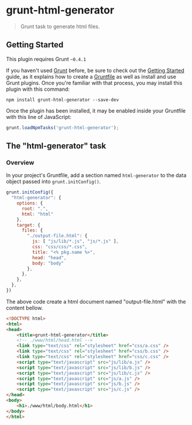 # grunt-html-generator

> Grunt task to generate html files.

## Getting Started
This plugin requires Grunt `~0.4.1`

If you haven't used [Grunt](http://gruntjs.com/) before, be sure to check out the [Getting Started](http://gruntjs.com/getting-started) guide, as it explains how to create a [Gruntfile](http://gruntjs.com/sample-gruntfile) as well as install and use Grunt plugins. Once you're familiar with that process, you may install this plugin with this command:

```shell
npm install grunt-html-generator --save-dev
```

Once the plugin has been installed, it may be enabled inside your Gruntfile with this line of JavaScript:

```js
grunt.loadNpmTasks('grunt-html-generator');
```

## The "html-generator" task

### Overview
In your project's Gruntfile, add a section named `html-generator` to the data object passed into `grunt.initConfig()`.

```js
grunt.initConfig({
  "html-generator": {
    options: {
      root: ".",
      html: "html"
    },
    target: {
      files: {
        "./output-file.html": {
          js: [ "js/lib/*.js", "js/*.js" ],
          css: "css/css/*.css",
          title: "<% pkg.name %>",
          head: "head",
          body: "body"
        },
      },
    },
  },
})
```

The above code create a html document named "output-file.html" with the content bellow.

```html
<!DOCTYPE html>
<html>
<head>
	<title>grunt-html-generator</title>
	<!-- ./www/html/head.html -->
	<link type="text/css" rel="stylesheet" href="css/a.css" />
	<link type="text/css" rel="stylesheet" href="css/b.css" />
	<link type="text/css" rel="stylesheet" href="css/c.css" />
	<script type="text/javascript" src="js/lib/a.js" />
	<script type="text/javascript" src="js/lib/b.js" />
	<script type="text/javascript" src="js/lib/c.js" />
	<script type="text/javascript" src="js/a.js" />
	<script type="text/javascript" src="js/b.js" />
	<script type="text/javascript" src="js/c.js" />
</head>
<body>
	<h1>./www/html/body.html</h1>
</body>
</html>
```